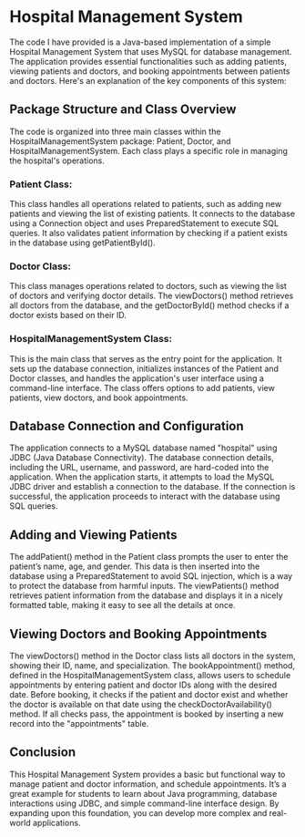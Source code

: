 # Hospital Management System

The code I have provided is a Java-based implementation of a simple Hospital Management System that uses MySQL for database management. The application provides essential functionalities such as adding patients, viewing patients and doctors, and booking appointments between patients and doctors. Here's an explanation of the key components of this system:

## Package Structure and Class Overview
The code is organized into three main classes within the HospitalManagementSystem package: Patient, Doctor, and HospitalManagementSystem. Each class plays a specific role in managing the hospital's operations.

### Patient Class: 
This class handles all operations related to patients, such as adding new patients and viewing the list of existing patients. It connects to the database using a Connection object and uses PreparedStatement to execute SQL queries. It also validates patient information by checking if a patient exists in the database using getPatientById().
### Doctor Class: 
This class manages operations related to doctors, such as viewing the list of doctors and verifying doctor details. The viewDoctors() method retrieves all doctors from the database, and the getDoctorById() method checks if a doctor exists based on their ID.
### HospitalManagementSystem Class:
This is the main class that serves as the entry point for the application. It sets up the database connection, initializes instances of the Patient and Doctor classes, and handles the application's user interface using a command-line interface. The class offers options to add patients, view patients, view doctors, and book appointments.

## Database Connection and Configuration
The application connects to a MySQL database named "hospital" using JDBC (Java Database Connectivity). The database connection details, including the URL, username, and password, are hard-coded into the application. When the application starts, it attempts to load the MySQL JDBC driver and establish a connection to the database. If the connection is successful, the application proceeds to interact with the database using SQL queries.

## Adding and Viewing Patients
The addPatient() method in the Patient class prompts the user to enter the patient’s name, age, and gender. This data is then inserted into the database using a PreparedStatement to avoid SQL injection, which is a way to protect the database from harmful inputs.
The viewPatients() method retrieves patient information from the database and displays it in a nicely formatted table, making it easy to see all the details at once.

## Viewing Doctors and Booking Appointments
The viewDoctors() method in the Doctor class lists all doctors in the system, showing their ID, name, and specialization.
The bookAppointment() method, defined in the HospitalManagementSystem class, allows users to schedule appointments by entering patient and doctor IDs along with the desired date.
Before booking, it checks if the patient and doctor exist and whether the doctor is available on that date using the checkDoctorAvailability() method. If all checks pass, the appointment is booked by inserting a new record into the "appointments" table.

## Conclusion
This Hospital Management System provides a basic but functional way to manage patient and doctor information, and schedule appointments. It’s a great example for students to learn about Java programming, database interactions using JDBC, and simple command-line interface design. By expanding upon this foundation, you can develop more complex and real-world applications.
